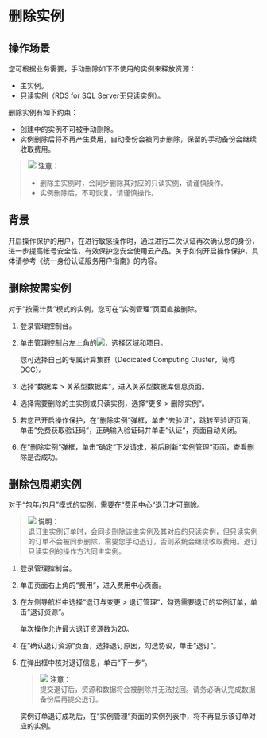 # 删除实例<a name="TOPIC_0142028610"></a>

## 操作场景<a name="section50920834194327"></a>

您可根据业务需要，手动删除如下不使用的实例来释放资源：

-   主实例。
-   只读实例（RDS for SQL Server无只读实例）。

删除实例有如下约束：

-   创建中的实例不可被手动删除。
-   实例删除后将不再产生费用，自动备份会被同步删除，保留的手动备份会继续收取费用。

>![](public_sys-resources/icon-notice.gif) **注意：**   
>-   删除主实例时，会同步删除其对应的只读实例，请谨慎操作。  
>-   实例删除后，不可恢复，请谨慎操作。  

## 背景<a name="section16721447201219"></a>

开启操作保护的用户，在进行敏感操作时，通过进行二次认证再次确认您的身份，进一步提高帐号安全性，有效保护您安全使用云产品。关于如何开启操作保护，具体请参考《统一身份认证服务用户指南》的内容。

## 删除按需实例<a name="section5686214619456"></a>

对于“按需计费”模式的实例，您可在“实例管理“页面直接删除。

1.  登录管理控制台。
2.  单击管理控制台左上角的![](figures/image_0142028501.png)，选择区域和项目。

    您可选择自己的专属计算集群（Dedicated Computing Cluster，简称DCC）。

3.  选择“数据库  \>  关系型数据库“，进入关系型数据库信息页面。
4.  选择需要删除的主实例或只读实例，选择“更多  \>  删除实例“。
5.  若您已开启操作保护，在“删除实例“弹框，单击“去验证“，跳转至验证页面，单击“免费获取验证码“，正确输入验证码并单击“认证“，页面自动关闭。
6.  在“删除实例“弹框，单击“确定“下发请求，稍后刷新“实例管理“页面，查看删除是否成功。

## 删除包周期实例<a name="section5508932342"></a>

对于“包年/包月”模式的实例，需要在“费用中心“退订才可删除。

>![](public_sys-resources/icon-note.gif) **说明：**   
>退订主实例订单时，会同步删除该主实例及其对应的只读实例，但只读实例的订单不会被同步删除，需要您手动退订，否则系统会继续收取费用。退订只读实例的操作方法同主实例。  

1.  登录管理控制台。
2.  单击页面右上角的“费用“，进入费用中心页面。
3.  在左侧导航栏中选择“退订与变更  \>  退订管理“，勾选需要退订的实例订单，单击“退订资源“。

    单次操作允许最大退订资源数为20。

4.  在“确认退订资源“页面，选择退订原因，勾选协议，单击“退订“。
5.  在弹出框中核对退订信息，单击“下一步“。

    >![](public_sys-resources/icon-notice.gif) **注意：**   
    >提交退订后，资源和数据将会被删除并无法找回。请务必确认完成数据备份后再提交退订。  

    实例订单退订成功后，在“实例管理“页面的实例列表中，将不再显示该订单对应的实例。


